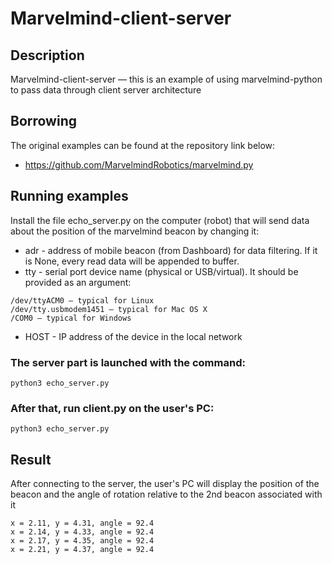 # Marvelmind-client-server

## Description

Marvelmind-client-server — this is an example of using marvelmind-python to pass data through client server architecture

## Borrowing

The original examples can be found at the repository link below:
* https://github.com/MarvelmindRobotics/marvelmind.py

## Running examples

Install the file echo_server.py on the computer (robot) that will send data about the position of the marvelmind beacon by changing it:
* adr - address of mobile beacon (from Dashboard) for data filtering. If it is None, every read data will be appended to buffer.
* tty - serial port device name (physical or USB/virtual). It should be provided as an argument:

```
/dev/ttyACM0 — typical for Linux
/dev/tty.usbmodem1451 — typical for Mac OS X
/COM0 — typical for Windows
```

* HOST - IP address of the device in the local network

### The server part is launched with the command:

```
python3 echo_server.py
```

### After that, run client.py on the user's PC:
```
python3 echo_server.py
```

## Result
After connecting to the server, the user's PC will display the position of the beacon and the angle of rotation relative to the 2nd beacon associated with it
```
x = 2.11, y = 4.31, angle = 92.4
x = 2.14, y = 4.33, angle = 92.4
x = 2.17, y = 4.35, angle = 92.4
x = 2.21, y = 4.37, angle = 92.4
```



